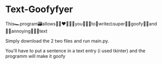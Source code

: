 # Text-Goofyfyer
This🏎️program🗃️allows👩🏻‍❤️‍💋‍👨🏽you🧑🏾‍🔬to💍write⚖️super👌🏼goofy👼🏻and💂‍♂️annoying🧑🏽‍🏭text 

Simply download the 2 two files and run main.py.

You'll have to put a sentence in a text entry (i used tkinter) and the programm will make it goofy
